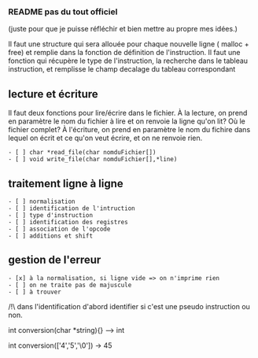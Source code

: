 ### README pas du tout officiel
(juste pour que je puisse réfléchir et bien mettre au propre mes idées.)

Il faut une structure qui sera allouée pour chaque nouvelle ligne ( malloc + free) et remplie dans la fonction de définition de l'instruction.
Il faut une fonction qui récupère le type de l'instruction, la recherche dans le tableau instruction,  et remplisse le champ decalage du tableau correspondant


## lecture et écriture

Il faut deux fonctions pour lire/écrire dans le fichier.
À la lecture, on prend en paramètre le nom du fichier à lire et on renvoie la ligne qu'on lit? Où le fichier complet?
À l'écriture, on prend en paramètre le nom du fichire dans lequel on écrit et ce qu'on veut écrire, et on ne renvoie rien.

    - [ ] char *read_file(char nomduFichier[])
    - [ ] void write_file(char nomduFichier[],*line)

## traitement ligne à ligne
    - [ ] normalisation
    - [ ] identification de l'intruction
    - [ ] type d'instruction
    - [ ] identification des registres
    - [ ] association de l'opcode
    - [ ] additions et shift

## gestion de l'erreur
    - [x] à la normalisation, si ligne vide => on n'imprime rien
    - [ ] on ne traite pas de majuscule
    - [ ] à trouver

/!\ dans l'identification d'abord identifier si c'est une pseudo instruction ou non.


int conversion(char *string){} --> int

int conversion(['4','5','\0']) -> 45